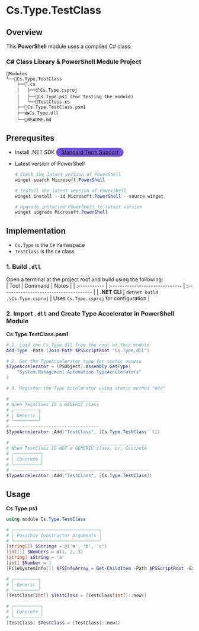 # Cs.Type.TestClass

## Overview
This **PowerShell** module uses a compiled C# class.

### C# Class Library & PowerShell Module Project

```
📁Modules
╰──📁Cs.Type.TestClass
    ├──📁.cs
    │   ├──📦Cs.Type.csproj
    │   ├──📜Cs.Type.ps1 (For testing the module)
    │   ╰──📜TestClass.cs
    ├──🧰Cs.Type.TestClass.psm1
    ├──📥Cs.Type.dll
    ╰──📖README.md
```

## Prerequsites
- Install .NET SDK <span style="padding: 0.20em 1em 0.25em 1em ; border-radius: calc(4rem / 2); background-color: #7455dd; color: #ded3ffff"><a href="https://dotnet.microsoft.com/en-us/download">Standard Term Support</a></span>
- Latest version of PowerShell  
  
  ```powershell
  # Check the latest version of PowerShell
  winget search Microsoft.PowerShell

  # Install the latest version of PowerShell
  winget install --id Microsoft.PowerShell --source winget

  # Upgrade installed PowerShell to latest version
  winget upgrade Microsoft.PowerShell
  ```

## Implementation
- `Cs.Type` is the `C#` namespace
- `TestClass` is the `C#` class

### 1. Build `.dll`

Open a terminal at the project root and build using the following:  
| Tool         | Command                         | Notes                                   |
| :----------- | :------------------------------ | :-------------------------------------- |
| **.NET CLI** | `dotnet build .\Cs.Type.csproj` | Uses `Cs.Type.csproj` for configuration |

### 2. Import `.dll` and Create Type Accelerator in PowerShell Module

**Cs.Type.TestClass.psm1**

```powershell
# 1. Load the Cs.Type.dll from the root of this module
Add-Type -Path (Join-Path $PSScriptRoot "Cs.Type.dll")

# 2. Get the TypeAccelerator type for static access
$TypeAccelerator = [PSObject].Assembly.GetType(
    "System.Management.Automation.TypeAccelerators"
)

# 3. Register the Type Accelerator using static method "Add"

# _________________________________
# When TestClass IS a GENERIC class
# ╭─────────╮
# │ Generic │
# ╰─────────╯
# ---------------------------------
$TypeAccelerator::Add("TestClass", [Cs.Type.TestClass``1])

# ___________________________________________________
# When TestClass IS NOT a GENERIC class, or, Concrete
# ╭──────────╮
# │ Concrete │
# ╰──────────╯
# ----------------------------------------------------
$TypeAccelerator::Add("TestClass", [Cs.Type.TestClass])
```

## Usage
**Cs.Type.ps1**

```powershell
using module Cs.Type.TestClass

# ╭────────────────────────────────╮
# │ Possible Constructor Arguments │
# ╰────────────────────────────────╯
[string[]] $Strings = @('a', 'b', 'c')
[int[]] $Numbers = @(1, 2, 3)
[string] $String = 'a'
[int] $Number = 1
[FileSystemInfo[]] $FSInfoArray = Get-ChildItem -Path $PSScriptRoot -Exclude 'bin'

# ╭─────────╮
# │ Generic │
# ╰─────────╯
[TestClass[int]] $TestClass = [TestClass[int]]::new()

# ╭──────────╮
# │ Concrete │
# ╰──────────╯
[TestClass] $TestClass = [TestClass]::new()
```
